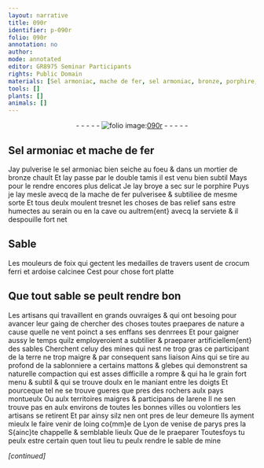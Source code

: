 ```yaml
---
layout: narrative
title: 090r
identifier: p-090r
folio: 090r
annotation: no
author:
mode: annotated
editor: GR8975 Seminar Participants
rights: Public Domain
materials: [Sel armoniac, mache de fer, sel armoniac, bronze, porphire, crocum ferri, ardoise, terre, arene]
tools: []
plants: []
animals: []
---
```


<div class="folio" align="center">- - - - - <a href="http://gallica.bnf.fr/ark:/12148/btv1b10500001g/f185.image" target="_blank"><img src="https://cu-mkp.github.io/2017-workshop-edition/assets/photo-icon.png" alt="folio image: " style="display:inline-block; margin-bottom:-3px;"/>090r</a> - - - - - </div>    

## <span class="m">Sel armoniac</span> et <span class="m">mache de fer</span>

 
Jay pulverise le <span class="m">sel armoniac</span> bien seiche au foeu & dans un mortier de <span class="m">bronze</span> chault Et lay passe par le double tamis il est venu bien subtil Mays pour le rendre encores plus delicat Je lay broye a sec sur le <span class="m">porphire</span> Puys je lay mesle avecq de la <span class="m">mache de fer</span> pulverisee & subtiliee de mesme sorte Et tous deulx moulent tresnet les choses de bas relief sans estre humectes au <span class="env">serain</span> ou en la <span class="env">cave</span> ou aultrem{ent} avecq la serviete & il despouille fort net
    

## Sable

 
Les <span class="pro">mouleurs</span> de <span class="pl">foix</span> qui gectent les medailles de travers usent de <span class="m">crocum ferri</span> et <span class="m">ardoise</span> calcinee Cest pour chose fort platte
    

## Que tout sable se peult rendre bon

 
Les <span class="pro">artisans</span> qui travaillent en grands ouvraiges & qui ont besoing pour avancer leur gaing de chercher des choses toutes praepares de nature a cause quelle ne vent poinct a ses enffans ses denrrees Et pour gaigner aussy le temps quilz employeroient a subtilier & praeparer artificiellem{ent} des sables Cherchent celuy des mines qui nest ne trop gras ce participant de la <span class="m">terre</span> ne trop maigre & par consequent sans liaison Ains qui se tire au profond de la sablonniere a certains mattons & glebes qui demonstrent sa naturelle compaction qui est asses difficille a rompre & qui ha le grain fort menu & subtil & qui se trouve doulx en le maniant entre les doigts Et pourceque tel ne se trouve gueres que pres des rochers aulx pays montueulx Ou aulx territoires maigres & participans de l<span class="m">arene</span> Il ne sen trouve pas en aulx environs de toutes les bonnes villes ou volontiers les <span class="pro">artisans</span> se retirent Et par ainsy silz nen ont pres de leur demeure Ils ayment mieulx le faire venir de loing co{mm}e de <span class="pl">Lyon</span> de <span class="pl">venise</span> de <span class="pl">parys</span> pres la <span class="pl">S{ainc}te chappelle</span> & semblable lieulx Que de le praeparer Toutesfoys tu peulx estre certain quen tout lieu tu peulx rendre le sable de mine
 
*[continued]*
 
